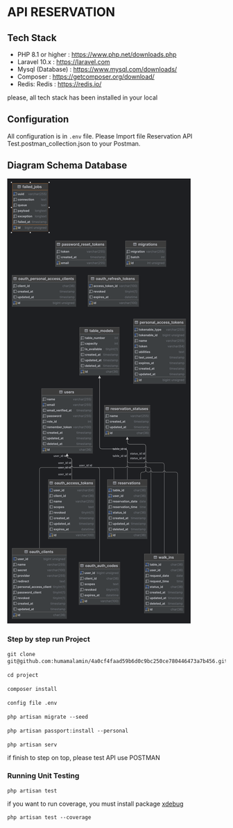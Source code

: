 # API RESERVATION

## Tech Stack
- PHP 8.1 or higher : https://www.php.net/downloads.php
- Laravel 10.x : https://laravel.com
- Mysql (Database) : https://www.mysql.com/downloads/
- Composer : https://getcomposer.org/download/
- Redis: Redis : https://redis.io/

please, all tech stack has been installed in your local

## Configuration
All configuration is in `.env` file. Please Import file Reservation API Test.postman_collection.json to your Postman.

## Diagram Schema Database

![Schema Database Mapping](diagram-reservation-test-api.png)

### Step by step run Project

```Shell
git clone git@github.com:humamalamin/4a0cf4faad59b6d0c9bc250ce780446473a7b456.git

cd project

composer install

config file .env

php artisan migrate --seed

php artisan passport:install --personal

php artisan serv
```

if finish to step on top, please test API use POSTMAN

### Running Unit Testing
```Shell
php artisan test
```

if you want to run coverage, you must install package [xdebug](https://xdebug.org/docs/install)
```Shell
php artisan test --coverage
```